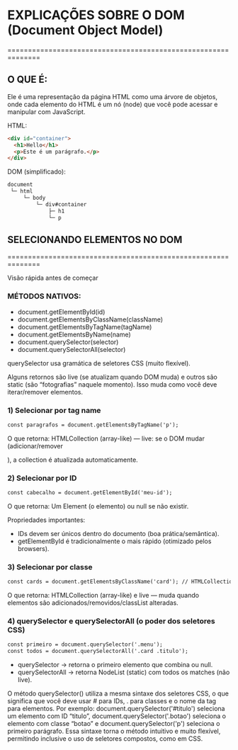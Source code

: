 # EXPLICAÇÕES SOBRE O DOM (Document Object Model)
==============================================================

## O QUE É:
Ele é uma representação da página HTML como uma árvore de objetos, onde cada elemento do HTML é um nó (node) que você pode acessar e manipular com JavaScript.

HTML:
```HTML 
<div id="container">
  <h1>Hello</h1>
  <p>Este é um parágrafo.</p>
</div>
```

DOM (simplificado):

```HTML
document
 └─ html
     └─ body
         └─ div#container
             ├─ h1
             └─ p
```

## SELECIONANDO ELEMENTOS NO DOM
==============================================================

Visão rápida antes de começar
### MÉTODOS NATIVOS:

- document.getElementById(id)
- document.getElementsByClassName(className)
- document.getElementsByTagName(tagName)
- document.getElementsByName(name)
- document.querySelector(selector)
- document.querySelectorAll(selector)

querySelector usa gramática de seletores CSS (muito flexível).

Alguns retornos são live (se atualizam quando DOM muda) e outros são static (são “fotografias” naquele momento). Isso muda como você deve iterar/remover elementos.

### 1) Selecionar por tag name
```HTML
const paragrafos = document.getElementsByTagName('p'); 
```
O que retorna:
HTMLCollection (array-like) — live: se o DOM mudar (adicionar/remover <p>), a collection é atualizada automaticamente.

### 2) Selecionar por ID
```HTML
const cabecalho = document.getElementById('meu-id'); 
```
O que retorna:
Um Element (o elemento) ou null se não existir.

Propriedades importantes:
- IDs devem ser únicos dentro do documento (boa prática/semântica).
- getElementById é tradicionalmente o mais rápido (otimizado pelos browsers).

### 3) Selecionar por classe
```HTML
const cards = document.getElementsByClassName('card'); // HTMLCollection (live)
```

O que retorna:
HTMLCollection (array-like) e live — muda quando elementos são adicionados/removidos/classList alteradas.

### 4) querySelector e querySelectorAll (o poder dos seletores CSS)
```HTML
const primeiro = document.querySelector('.menu');
const todos = document.querySelectorAll('.card .titulo');
```

- querySelector → retorna o primeiro elemento que combina ou null.
- querySelectorAll → retorna NodeList (static) com todos os matches (não live).

O método querySelector() utiliza a mesma sintaxe dos seletores CSS, o que significa que você deve usar # para IDs, . para classes e o nome da tag para elementos. Por exemplo: document.querySelector('#titulo') seleciona um elemento com ID “titulo”, document.querySelector('.botao') seleciona o elemento com classe “botao” e document.querySelector('p') seleciona o primeiro parágrafo. Essa sintaxe torna o método intuitivo e muito flexível, permitindo inclusive o uso de seletores compostos, como em CSS.




